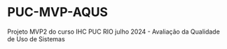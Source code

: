 # PUC-MVP-AQUS
Projeto MVP2 do curso IHC PUC RIO julho 2024 - Avaliação da Qualidade de Uso de Sistemas

